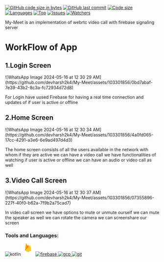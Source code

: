 [![GitHub code size in bytes](https://img.shields.io/github/languages/code-size/devharsh2k4/my-meet?logo=github&style=for-the-badge)](https://github.com/devharsh2k4/) 
[![GitHub last commit](https://img.shields.io/github/last-commit/devharsk2k4/my-meet?style=for-the-badge&logo=git)](https://github.comdevharsk2k4/my-meet/) 
[![Code size](https://img.shields.io/github/languages/code-size/devharsk2k4/my-meet?style=for-the-badge)](https://github.com/devharsk2k4/my-meet)
[![Languages](https://img.shields.io/github/languages/count/devharsk2k4/my-meet?style=for-the-badge)](https://github.com/devharsk2k4/my-meet)
[![Top](https://img.shields.io/github/languages/top/devharsk2k4/my-meet?style=for-the-badge&label=Top%20Languages)](https://github.com/devharsk2k4/my-meet)
[![Issues](https://img.shields.io/github/issues/devharsk2k4/my-meet?style=for-the-badge&label=Issues)](https://github.com/devharsk2k4/my-meet)
[![Watchers](	https://img.shields.io/github/watchers/devharsk2k4/my-meet?label=Watch&style=for-the-badge)](https://github.com/devharsk2k4/my-meet/) 


My-Meet is an implementation of webrtc video call with firebase signaling server 

<h1>WorkFlow of App</h1>

<h2>1.Login Screen</h2>
![WhatsApp Image 2024-05-16 at 12 30 29 AM](https://github.com/devharsh2k4/My-Meet/assets/103301856/0bd7abaf-7e39-43b2-8c3a-fc72934d72d8)

For Login have uused Firebase for having a real time connection and updates of if user is active or offline

<h2>2.Home Screen</h2>
![WhatsApp Image 2024-05-16 at 12 30 34 AM](https://github.com/devharsh2k4/My-Meet/assets/103301856/4a0fd065-17cc-4291-a3e6-6e9ad497d4d3)

The home screen consists of all the users available in the network with whom if they are active we can have a video call
we have functionalities of watching if user is active or offline 
we can have an audio or video call as well


<h2>3.Video Call Screen</h2>
![WhatsApp Image 2024-05-16 at 12 30 37 AM](https://github.com/devharsh2k4/My-Meet/assets/103301856/07355896-227f-40f0-b62a-7f9b2a75cad7)

In video call screen 
we have options to mute or unmute ourself 
we can mute the speaker as well
we can rotate the camera
we can screenshare our screen



### Tools and Languages: 
<p align="left">  <img src="https://raw.githubusercontent.com/devicons/devicon/master/icons/kotlin" alt="kotlin" width="40" height="40"/> <img src="https://raw.githubusercontent.com/devicons/devicon/master/icons/firebase/firebase-original-wordmark.svg" alt="css3" width="40" height="40"/> <a href="https://firebase.google.com/" target="_blank"> <img src="https://www.vectorlogo.zone/logos/firebase/firebase-icon.svg" alt="firebase" width="40" height="40"/> </a> <a href="https://cloud.google.com" target="_blank"> <img src="https://www.vectorlogo.zone/logos/google_cloud/google_cloud-icon.svg" alt="gcp" width="40" height="40"/> </a> <a href="https://git-scm.com/" target="_blank"> <img src="https://www.vectorlogo.zone/logos/git-scm/git-scm-icon.svg" alt="git" width="40" height="40"/> </a> 
